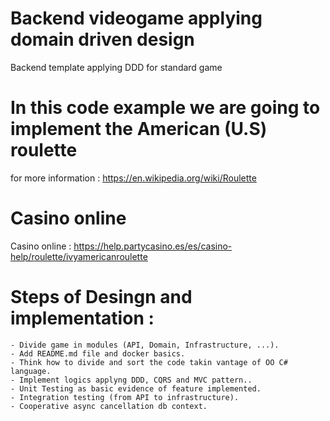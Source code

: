 # Backend videogame applying domain driven design
Backend template applying DDD for standard game

# In this code example we are going to implement the American (U.S) roulette
for more information : https://en.wikipedia.org/wiki/Roulette

# Casino online
Casino online : https://help.partycasino.es/es/casino-help/roulette/ivyamericanroulette

# Steps of Desingn and implementation :

	- Divide game in modules (API, Domain, Infrastructure, ...).
	- Add README.md file and docker basics.
	- Think how to divide and sort the code takin vantage of OO C# language.
	- Implement logics applyng DDD, CQRS and MVC pattern..
	- Unit Testing as basic evidence of feature implemented.
	- Integration testing (from API to infrastructure).
	- Cooperative async cancellation db context.
